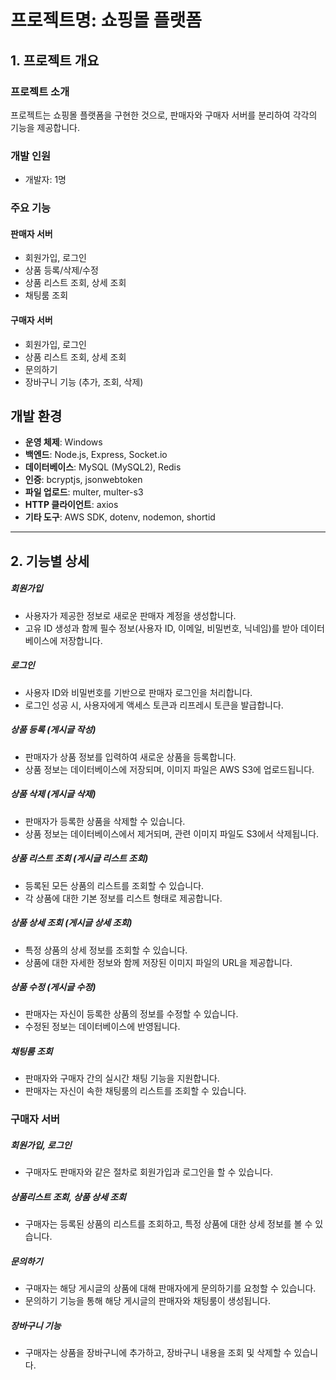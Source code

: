 # 프로젝트명: 쇼핑몰 플랫폼

## 1. 프로젝트 개요

### 프로젝트 소개
프로젝트는 쇼핑몰 플랫폼을 구현한 것으로, 판매자와 구매자 서버를 분리하여 각각의 기능을 제공합니다.

### 개발 인원
- 개발자: 1명

### 주요 기능
#### 판매자 서버
- 회원가입, 로그인
- 상품 등록/삭제/수정
- 상품 리스트 조회, 상세 조회
- 채팅룸 조회

#### 구매자 서버
- 회원가입, 로그인
- 상품 리스트 조회, 상세 조회
- 문의하기
- 장바구니 기능 (추가, 조회, 삭제)

## 개발 환경

- **운영 체제**: Windows
- **백엔드**: Node.js, Express, Socket.io
- **데이터베이스**: MySQL (MySQL2), Redis
- **인증**: bcryptjs, jsonwebtoken
- **파일 업로드**: multer, multer-s3
- **HTTP 클라이언트**: axios
- **기타 도구**: AWS SDK, dotenv, nodemon, shortid
  
<hr>

## 2. 기능별 상세

##### 회원가입
- 사용자가 제공한 정보로 새로운 판매자 계정을 생성합니다.
- 고유 ID 생성과 함께 필수 정보(사용자 ID, 이메일, 비밀번호, 닉네임)를 받아 데이터베이스에 저장합니다.

##### 로그인
- 사용자 ID와 비밀번호를 기반으로 판매자 로그인을 처리합니다.
- 로그인 성공 시, 사용자에게 액세스 토큰과 리프레시 토큰을 발급합니다.

##### 상품 등록 (게시글 작성)
- 판매자가 상품 정보를 입력하여 새로운 상품을 등록합니다.
- 상품 정보는 데이터베이스에 저장되며, 이미지 파일은 AWS S3에 업로드됩니다.

##### 상품 삭제 (게시글 삭제)
- 판매자가 등록한 상품을 삭제할 수 있습니다.
- 상품 정보는 데이터베이스에서 제거되며, 관련 이미지 파일도 S3에서 삭제됩니다.

##### 상품 리스트 조회 (게시글 리스트 조회)
- 등록된 모든 상품의 리스트를 조회할 수 있습니다.
- 각 상품에 대한 기본 정보를 리스트 형태로 제공합니다.

##### 상품 상세 조회 (게시글 상세 조회)
- 특정 상품의 상세 정보를 조회할 수 있습니다.
- 상품에 대한 자세한 정보와 함께 저장된 이미지 파일의 URL을 제공합니다.

##### 상품 수정 (게시글 수정)
- 판매자는 자신이 등록한 상품의 정보를 수정할 수 있습니다.
- 수정된 정보는 데이터베이스에 반영됩니다.

##### 채팅룸 조회
- 판매자와 구매자 간의 실시간 채팅 기능을 지원합니다.
- 판매자는 자신이 속한 채팅룸의 리스트를 조회할 수 있습니다.

### 구매자 서버

##### 회원가입, 로그인
- 구매자도 판매자와 같은 절차로 회원가입과 로그인을 할 수 있습니다.

##### 상품리스트 조회, 상품 상세 조회
- 구매자는 등록된 상품의 리스트를 조회하고, 특정 상품에 대한 상세 정보를 볼 수 있습니다.

##### 문의하기
- 구매자는 해당 게시글의 상품에 대해 판매자에게 문의하기를 요청할 수 있습니다.
- 문의하기 기능을 통해 해당 게시글의 판매자와 채팅룸이 생성됩니다.

##### 장바구니 기능
- 구매자는 상품을 장바구니에 추가하고, 장바구니 내용을 조회 및 삭제할 수 있습니다.
